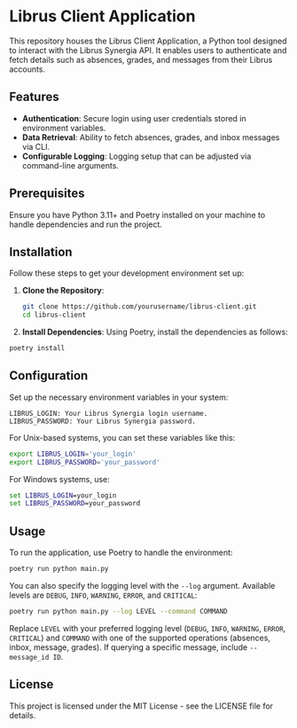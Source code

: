 # Librus Client Application

This repository houses the Librus Client Application, a Python tool designed to interact with the Librus Synergia API.
It enables users to authenticate and fetch details such as absences, grades, and messages from their Librus accounts.

## Features

- **Authentication**: Secure login using user credentials stored in environment variables.
- **Data Retrieval**: Ability to fetch absences, grades, and inbox messages via CLI.
- **Configurable Logging**: Logging setup that can be adjusted via command-line arguments.

## Prerequisites

Ensure you have Python 3.11+ and Poetry installed on your machine to handle dependencies and run the project.

## Installation

Follow these steps to get your development environment set up:

1. **Clone the Repository**:
   ```bash
   git clone https://github.com/yourusername/librus-client.git
   cd librus-client
   ```
2. **Install Dependencies**:
   Using Poetry, install the dependencies as follows:

```bash
poetry install
```

## Configuration

Set up the necessary environment variables in your system:

```text
LIBRUS_LOGIN: Your Librus Synergia login username.
LIBRUS_PASSWORD: Your Librus Synergia password.
```

For Unix-based systems, you can set these variables like this:

```bash
export LIBRUS_LOGIN='your_login'
export LIBRUS_PASSWORD='your_password'
```

For Windows systems, use:

```cmd
set LIBRUS_LOGIN=your_login
set LIBRUS_PASSWORD=your_password
```

## Usage

To run the application, use Poetry to handle the environment:

```bash
poetry run python main.py
```

You can also specify the logging level with the `--log` argument. Available levels
are `DEBUG`, `INFO`, `WARNING`, `ERROR`, and `CRITICAL`:

```bash
poetry run python main.py --log LEVEL --command COMMAND
```

Replace `LEVEL` with your preferred logging level (`DEBUG`, `INFO`, `WARNING`, `ERROR`, `CRITICAL`) and `COMMAND` with
one of the supported operations (absences, inbox, message, grades). If querying a specific message,
include `--message_id ID`.

## License

This project is licensed under the MIT License - see the LICENSE file for details.
